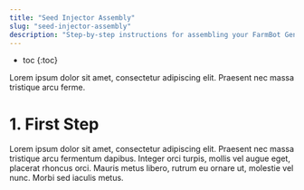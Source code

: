 ```yaml
---
title: "Seed Injector Assembly"
slug: "seed-injector-assembly"
description: "Step-by-step instructions for assembling your FarmBot Genesis V0.7 Seed Injector"
---
```


* toc
{:toc}

Lorem ipsum dolor sit amet, consectetur adipiscing elit. Praesent nec massa tristique arcu ferme.

# 1. First Step

Lorem ipsum dolor sit amet, consectetur adipiscing elit. Praesent nec massa tristique arcu fermentum dapibus. Integer orci turpis, mollis vel augue eget, placerat rhoncus orci. Mauris metus libero, rutrum eu ornare ut, molestie vel nunc. Morbi sed iaculis metus.
